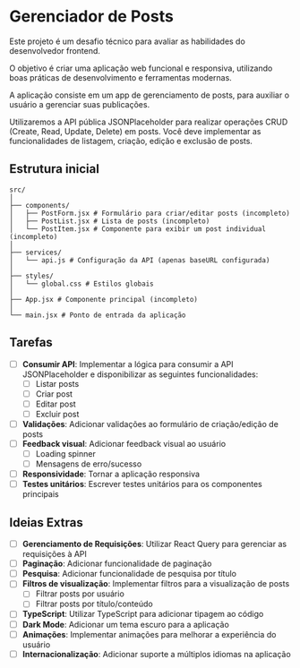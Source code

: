 # Gerenciador de Posts

Este projeto é um desafio técnico para avaliar as habilidades do desenvolvedor frontend.

O objetivo é criar uma aplicação web funcional e responsiva, utilizando boas práticas de desenvolvimento e ferramentas modernas.

A aplicação consiste em um app de gerenciamento de posts, para auxiliar o usuário a gerenciar suas publicações.

Utilizaremos a API pública JSONPlaceholder para realizar operações CRUD (Create, Read, Update, Delete) em posts.
Você deve implementar as funcionalidades de listagem, criação, edição e exclusão de posts.

## Estrutura inicial

```
src/
│
├── components/
│   ├── PostForm.jsx # Formulário para criar/editar posts (incompleto)
│   ├── PostList.jsx # Lista de posts (incompleto)
│   └── PostItem.jsx # Componente para exibir um post individual (incompleto)
│
├── services/
│   └── api.js # Configuração da API (apenas baseURL configurada)
│
├── styles/
│   └── global.css # Estilos globais
│
├── App.jsx # Componente principal (incompleto)
│
└── main.jsx # Ponto de entrada da aplicação
```

## Tarefas

- [ ] **Consumir API**: Implementar a lógica para consumir a API JSONPlaceholder e disponibilizar as seguintes funcionalidades:
  - [ ] Listar posts
  - [ ] Criar post
  - [ ] Editar post
  - [ ] Excluir post
- [ ] **Validações**: Adicionar validações ao formulário de criação/edição de posts
- [ ] **Feedback visual**: Adicionar feedback visual ao usuário
  - [ ] Loading spinner
  - [ ] Mensagens de erro/sucesso
- [ ] **Responsividade**: Tornar a aplicação responsiva
- [ ] **Testes unitários**: Escrever testes unitários para os componentes principais

## Ideias Extras

- [ ] **Gerenciamento de Requisições**: Utilizar React Query para gerenciar as requisições à API
- [ ] **Paginação**: Adicionar funcionalidade de paginação
- [ ] **Pesquisa**: Adicionar funcionalidade de pesquisa por título
- [ ] **Filtros de visualização**: Implementar filtros para a visualização de posts
  - [ ] Filtrar posts por usuário
  - [ ] Filtrar posts por título/conteúdo
- [ ] **TypeScript**: Utilizar TypeScript para adicionar tipagem ao código
- [ ] **Dark Mode**: Adicionar um tema escuro para a aplicação
- [ ] **Animações**: Implementar animações para melhorar a experiência do usuário
- [ ] **Internacionalização**: Adicionar suporte a múltiplos idiomas na aplicação